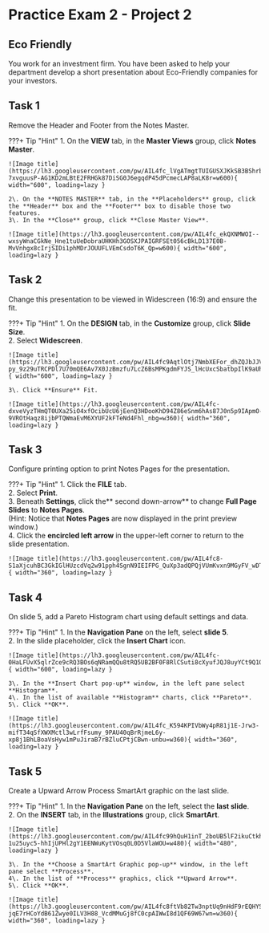 # Practice Exam 2 - Project 2

## Eco Friendly
You work for an investment firm. You have been asked to help your department develop a short presentation about Eco-Friendly companies for your investors.  

## Task  1
 
Remove the Header and Footer from the Notes Master.  

???+ Tip "Hint"
    1\. On the **VIEW** tab, in the **Master Views** group, click **Notes Master**. 
    
    ![Image title](https://lh3.googleusercontent.com/pw/AIL4fc_lVgATmgtTUIGUSXJKkSB3BShrbfe_pOGjrd5JWuEbdrBFGSF2gS2z0e-7xvguusP-AG1KD2mLBtE2FRHGk87DiSG0J6egqdP45dPcmecLAP8aLK8r=w600){ width="600", loading=lazy }

    2\. On the **NOTES MASTER** tab, in the **Placeholders** group, click the **Header** box and the **Footer** box to disable those two features.  
    3\. In the **Close** group, click **Close Master View**.  

    ![Image title](https://lh3.googleusercontent.com/pw/AIL4fc_ekQXNMWOI--wxsyWnaCGkNe_Hne1tuUeDobraUHKHh3GOSXJPAIGRFSEt056cBkLD137E0B-MvVnhgx8cIrjSIDi1phMDrJOUUFLVEmCsdoT6K_Qp=w600){ width="600", loading=lazy }

## Task  2

Change this presentation to be viewed in Widescreen (16:9) and ensure the fit.  

???+ Tip "Hint"
    1\. On the **DESIGN** tab, in the **Customize** group, click **Slide Size**.  
    2\. Select **Widescreen**.  

    ![Image title](https://lh3.googleusercontent.com/pw/AIL4fc9AqtlOtj7NmbXEFor_dhZQJbJJVjEFs7gMR0Jad-py_9z29uTRCPDl7U70mQE6Av7X0JzBmzfu7LcZ6BsMPKgdmFYJS_lHcUxcSbatbpIlK9aUhT4K=w600){ width="600", loading=lazy }

    3\. Click **Ensure** Fit.  

    ![Image title](https://lh3.googleusercontent.com/pw/AIL4fc-dxveVyzTHmQT0UXa25iO4xfOcibUcU6jEenQ3HDooKhD94Z86eSnm6hAs87J0n5p9IApmO-9VROtHaqz8ijbPTQWmaEvM6XYUF2kFTeNd4Fhl_nbg=w360){ width="360", loading=lazy }

## Task  3

Configure printing option to print Notes Pages for the presentation.  

???+ Tip "Hint"
    1\. Click the **FILE** tab.  
    2\. Select **Print**.  
    3\. Beneath **Settings**, click the** second down-arrow** to change **Full Page Slides** to **Notes Pages**.  
    (Hint: Notice that **Notes Pages** are now displayed in the print preview window.)  
    4\. Click the **encircled left arrow** in the upper-left corner to return to the slide presentation.  

    ![Image title](https://lh3.googleusercontent.com/pw/AIL4fc8-S1aXjcuhBC3GkIGlHUzcdVq2w91pph4SgnN9IEIFPG_QuXp3adQPQjVUmKvxn9MGyFV_wDTZcFQkCG9nrpR2fdsBoSDBoMBz1O7fncLH7Cw0oMeX=w360){ width="360", loading=lazy }

## Task  4

On slide 5, add a Pareto Histogram chart using default settings and data.  

???+ Tip "Hint"
    1\. In the **Navigation Pane** on the left, select **slide 5**.  
    2\. In the slide placeholder, click the **Insert Chart** icon.  

    ![Image title](https://lh3.googleusercontent.com/pw/AIL4fc-0HaLFUvX5qlrZce9cRQ3BOs6qNRamQQu8tRQ5UB2BF0F8RlCSuti8cXyufJQJ8uyYCt9Q1O06enJEFp5erAcUqFFB4emz5tUtpaEw0Ck8hDDewKOt=w600){ width="600", loading=lazy }

    3\. In the **Insert Chart pop-up** window, in the left pane select **Histogram**.  
    4\. In the list of available **Histogram** charts, click **Pareto**.  
    5\. Click **OK**.  

    ![Image title](https://lh3.googleusercontent.com/pw/AIL4fc_K594KPIVbWy4pR81j1E-Jrw3-mifT34qSfXWXMctl3wLrfFsumy_9PAU40qBrRjmeL6y-xp8j1BhLBoaVsHyw1mPuJiraB7rBZluCPtjCBwn-unbu=w360){ width="360", loading=lazy }

## Task  5

Create a Upward Arrow Process SmartArt graphic on the last slide.  

???+ Tip "Hint"
    1\. In the **Navigation Pane** on the left, select the **last slide**.  
    2\. On the **INSERT** tab, in the **Illustrations** group, click **SmartArt**.  

    ![Image title](https://lh3.googleusercontent.com/pw/AIL4fc99hQuH1inT_2boUB5lF2ikuCtkhJrDMVtUc6M8kcZRo70A92PeDQsMKI_TObylHXZr1kY-1u25uyc5-hhIjUPHl2gY1EENWuKytVOsq0L0D5VlaWOU=w480){ width="480", loading=lazy }

    3\. In the **Choose a SmartArt Graphic pop-up** window, in the left pane select **Process**.  
    4\. In the list of **Process** graphics, click **Upward Arrow**.  
    5\. Click **OK**.  

    ![Image title](https://lh3.googleusercontent.com/pw/AIL4fc8ftVb82Tw3nptUq9nHdF9rEQHYSuUtV_3dy3MW_FSl4sDdaCs5azhXPv-jqE7rHCoYdB61Zwye0ILV3H88_VcdMMuGj8fC0cpAIWwI8d1QF69W67wn=w360){ width="360", loading=lazy }